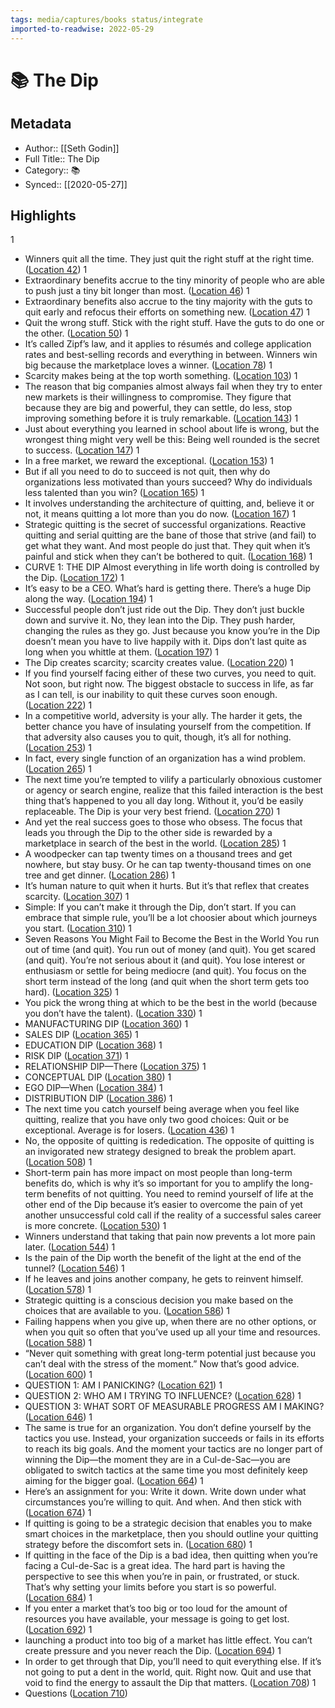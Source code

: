 ```yaml
---
tags: media/captures/books status/integrate
imported-to-readwise: 2022-05-29
---
```

# 📚 The Dip

## Metadata
- Author:: [[Seth Godin]]
- Full Title:: The Dip
- Category:: 📚
- Synced:: [[2020-05-27]]

## Highlights
1
- Winners quit all the time. They just quit the right stuff at the right time. ([Location 42](https://readwise.io/to_kindle?action=open&asin=B000QCSA54&location=42))
1
- Extraordinary benefits accrue to the tiny minority of people who are able to push just a tiny bit longer than most. ([Location 46](https://readwise.io/to_kindle?action=open&asin=B000QCSA54&location=46))
1
- Extraordinary benefits also accrue to the tiny majority with the guts to quit early and refocus their efforts on something new. ([Location 47](https://readwise.io/to_kindle?action=open&asin=B000QCSA54&location=47))
1
- Quit the wrong stuff. Stick with the right stuff. Have the guts to do one or the other. ([Location 50](https://readwise.io/to_kindle?action=open&asin=B000QCSA54&location=50))
1
- It’s called Zipf’s law, and it applies to résumés and college application rates and best-selling records and everything in between. Winners win big because the marketplace loves a winner. ([Location 78](https://readwise.io/to_kindle?action=open&asin=B000QCSA54&location=78))
1
- Scarcity makes being at the top worth something. ([Location 103](https://readwise.io/to_kindle?action=open&asin=B000QCSA54&location=103))
1
- The reason that big companies almost always fail when they try to enter new markets is their willingness to compromise. They figure that because they are big and powerful, they can settle, do less, stop improving something before it is truly remarkable. ([Location 143](https://readwise.io/to_kindle?action=open&asin=B000QCSA54&location=143))
1
- Just about everything you learned in school about life is wrong, but the wrongest thing might very well be this: Being well rounded is the secret to success. ([Location 147](https://readwise.io/to_kindle?action=open&asin=B000QCSA54&location=147))
1
- In a free market, we reward the exceptional. ([Location 153](https://readwise.io/to_kindle?action=open&asin=B000QCSA54&location=153))
1
- But if all you need to do to succeed is not quit, then why do organizations less motivated than yours succeed? Why do individuals less talented than you win? ([Location 165](https://readwise.io/to_kindle?action=open&asin=B000QCSA54&location=165))
1
- It involves understanding the architecture of quitting, and, believe it or not, it means quitting a lot more than you do now. ([Location 167](https://readwise.io/to_kindle?action=open&asin=B000QCSA54&location=167))
1
- Strategic quitting is the secret of successful organizations. Reactive quitting and serial quitting are the bane of those that strive (and fail) to get what they want. And most people do just that. They quit when it’s painful and stick when they can’t be bothered to quit. ([Location 168](https://readwise.io/to_kindle?action=open&asin=B000QCSA54&location=168))
1
- CURVE 1: THE DIP Almost everything in life worth doing is controlled by the Dip. ([Location 172](https://readwise.io/to_kindle?action=open&asin=B000QCSA54&location=172))
1
- It’s easy to be a CEO. What’s hard is getting there. There’s a huge Dip along the way. ([Location 194](https://readwise.io/to_kindle?action=open&asin=B000QCSA54&location=194))
1
- Successful people don’t just ride out the Dip. They don’t just buckle down and survive it. No, they lean into the Dip. They push harder, changing the rules as they go. Just because you know you’re in the Dip doesn’t mean you have to live happily with it. Dips don’t last quite as long when you whittle at them. ([Location 197](https://readwise.io/to_kindle?action=open&asin=B000QCSA54&location=197))
1
- The Dip creates scarcity; scarcity creates value. ([Location 220](https://readwise.io/to_kindle?action=open&asin=B000QCSA54&location=220))
1
- If you find yourself facing either of these two curves, you need to quit. Not soon, but right now. The biggest obstacle to success in life, as far as I can tell, is our inability to quit these curves soon enough. ([Location 222](https://readwise.io/to_kindle?action=open&asin=B000QCSA54&location=222))
1
- In a competitive world, adversity is your ally. The harder it gets, the better chance you have of insulating yourself from the competition. If that adversity also causes you to quit, though, it’s all for nothing. ([Location 253](https://readwise.io/to_kindle?action=open&asin=B000QCSA54&location=253))
1
- In fact, every single function of an organization has a wind problem. ([Location 265](https://readwise.io/to_kindle?action=open&asin=B000QCSA54&location=265))
1
- The next time you’re tempted to vilify a particularly obnoxious customer or agency or search engine, realize that this failed interaction is the best thing that’s happened to you all day long. Without it, you’d be easily replaceable. The Dip is your very best friend. ([Location 270](https://readwise.io/to_kindle?action=open&asin=B000QCSA54&location=270))
1
- And yet the real success goes to those who obsess. The focus that leads you through the Dip to the other side is rewarded by a marketplace in search of the best in the world. ([Location 285](https://readwise.io/to_kindle?action=open&asin=B000QCSA54&location=285))
1
- A woodpecker can tap twenty times on a thousand trees and get nowhere, but stay busy. Or he can tap twenty-thousand times on one tree and get dinner. ([Location 286](https://readwise.io/to_kindle?action=open&asin=B000QCSA54&location=286))
1
- It’s human nature to quit when it hurts. But it’s that reflex that creates scarcity. ([Location 307](https://readwise.io/to_kindle?action=open&asin=B000QCSA54&location=307))
1
- Simple: If you can’t make it through the Dip, don’t start. If you can embrace that simple rule, you’ll be a lot choosier about which journeys you start. ([Location 310](https://readwise.io/to_kindle?action=open&asin=B000QCSA54&location=310))
1
- Seven Reasons You Might Fail to Become the Best in the World You run out of time (and quit). You run out of money (and quit). You get scared (and quit). You’re not serious about it (and quit). You lose interest or enthusiasm or settle for being mediocre (and quit). You focus on the short term instead of the long (and quit when the short term gets too hard). ([Location 325](https://readwise.io/to_kindle?action=open&asin=B000QCSA54&location=325))
1
- You pick the wrong thing at which to be the best in the world (because you don’t have the talent). ([Location 330](https://readwise.io/to_kindle?action=open&asin=B000QCSA54&location=330))
1
- MANUFACTURING DIP ([Location 360](https://readwise.io/to_kindle?action=open&asin=B000QCSA54&location=360))
1
- SALES DIP ([Location 365](https://readwise.io/to_kindle?action=open&asin=B000QCSA54&location=365))
1
- EDUCATION DIP ([Location 368](https://readwise.io/to_kindle?action=open&asin=B000QCSA54&location=368))
1
- RISK DIP ([Location 371](https://readwise.io/to_kindle?action=open&asin=B000QCSA54&location=371))
1
- RELATIONSHIP DIP—There ([Location 375](https://readwise.io/to_kindle?action=open&asin=B000QCSA54&location=375))
1
- CONCEPTUAL DIP ([Location 380](https://readwise.io/to_kindle?action=open&asin=B000QCSA54&location=380))
1
- EGO DIP—When ([Location 384](https://readwise.io/to_kindle?action=open&asin=B000QCSA54&location=384))
1
- DISTRIBUTION DIP ([Location 386](https://readwise.io/to_kindle?action=open&asin=B000QCSA54&location=386))
1
- The next time you catch yourself being average when you feel like quitting, realize that you have only two good choices: Quit or be exceptional. Average is for losers. ([Location 436](https://readwise.io/to_kindle?action=open&asin=B000QCSA54&location=436))
1
- No, the opposite of quitting is rededication. The opposite of quitting is an invigorated new strategy designed to break the problem apart. ([Location 508](https://readwise.io/to_kindle?action=open&asin=B000QCSA54&location=508))
1
- Short-term pain has more impact on most people than long-term benefits do, which is why it’s so important for you to amplify the long-term benefits of not quitting. You need to remind yourself of life at the other end of the Dip because it’s easier to overcome the pain of yet another unsuccessful cold call if the reality of a successful sales career is more concrete. ([Location 530](https://readwise.io/to_kindle?action=open&asin=B000QCSA54&location=530))
1
- Winners understand that taking that pain now prevents a lot more pain later. ([Location 544](https://readwise.io/to_kindle?action=open&asin=B000QCSA54&location=544))
1
- Is the pain of the Dip worth the benefit of the light at the end of the tunnel? ([Location 546](https://readwise.io/to_kindle?action=open&asin=B000QCSA54&location=546))
1
- If he leaves and joins another company, he gets to reinvent himself. ([Location 578](https://readwise.io/to_kindle?action=open&asin=B000QCSA54&location=578))
1
- Strategic quitting is a conscious decision you make based on the choices that are available to you. ([Location 586](https://readwise.io/to_kindle?action=open&asin=B000QCSA54&location=586))
1
- Failing happens when you give up, when there are no other options, or when you quit so often that you’ve used up all your time and resources. ([Location 588](https://readwise.io/to_kindle?action=open&asin=B000QCSA54&location=588))
1
- “Never quit something with great long-term potential just because you can’t deal with the stress of the moment.” Now that’s good advice. ([Location 600](https://readwise.io/to_kindle?action=open&asin=B000QCSA54&location=600))
1
- QUESTION 1: AM I PANICKING? ([Location 621](https://readwise.io/to_kindle?action=open&asin=B000QCSA54&location=621))
1
- QUESTION 2: WHO AM I TRYING TO INFLUENCE? ([Location 628](https://readwise.io/to_kindle?action=open&asin=B000QCSA54&location=628))
1
- QUESTION 3: WHAT SORT OF MEASURABLE PROGRESS AM I MAKING? ([Location 646](https://readwise.io/to_kindle?action=open&asin=B000QCSA54&location=646))
1
- The same is true for an organization. You don’t define yourself by the tactics you use. Instead, your organization succeeds or fails in its efforts to reach its big goals. And the moment your tactics are no longer part of winning the Dip—the moment they are in a Cul-de-Sac—you are obligated to switch tactics at the same time you most definitely keep aiming for the bigger goal. ([Location 664](https://readwise.io/to_kindle?action=open&asin=B000QCSA54&location=664))
1
- Here’s an assignment for you: Write it down. Write down under what circumstances you’re willing to quit. And when. And then stick with ([Location 674](https://readwise.io/to_kindle?action=open&asin=B000QCSA54&location=674))
1
- If quitting is going to be a strategic decision that enables you to make smart choices in the marketplace, then you should outline your quitting strategy before the discomfort sets in. ([Location 680](https://readwise.io/to_kindle?action=open&asin=B000QCSA54&location=680))
1
- If quitting in the face of the Dip is a bad idea, then quitting when you’re facing a Cul-de-Sac is a great idea. The hard part is having the perspective to see this when you’re in pain, or frustrated, or stuck. That’s why setting your limits before you start is so powerful. ([Location 684](https://readwise.io/to_kindle?action=open&asin=B000QCSA54&location=684))
1
- If you enter a market that’s too big or too loud for the amount of resources you have available, your message is going to get lost. ([Location 692](https://readwise.io/to_kindle?action=open&asin=B000QCSA54&location=692))
1
- launching a product into too big of a market has little effect. You can’t create pressure and you never reach the Dip. ([Location 694](https://readwise.io/to_kindle?action=open&asin=B000QCSA54&location=694))
1
- In order to get through that Dip, you’ll need to quit everything else. If it’s not going to put a dent in the world, quit. Right now. Quit and use that void to find the energy to assault the Dip that matters. ([Location 708](https://readwise.io/to_kindle?action=open&asin=B000QCSA54&location=708))
1
- Questions ([Location 710](https://readwise.io/to_kindle?action=open&asin=B000QCSA54&location=710))
